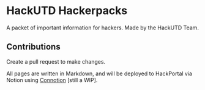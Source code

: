 # HackUTD Hackerpacks

A packet of important information for hackers. Made by the HackUTD Team.

## Contributions

Create a pull request to make changes.

All pages are written in Markdown, and will be deployed to HackPortal via Notion using [Connotion](https://github.com/adityarathod/connotion) [still a WIP].